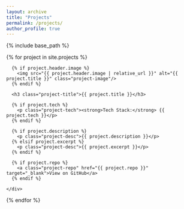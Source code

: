 ```yaml
---
layout: archive
title: "Projects"
permalink: /projects/
author_profile: true
---
```


{% include base_path %}

<div class="projects-grid">
  {% for project in site.projects %}
    <div class="project-card">

      {% if project.header.image %}
        <img src="{{ project.header.image | relative_url }}" alt="{{ project.title }}" class="project-image"/>
      {% endif %}

      <h3 class="project-title">{{ project.title }}</h3>

      {% if project.tech %}
        <p class="project-tech"><strong>Tech Stack:</strong> {{ project.tech }}</p>
      {% endif %}

      {% if project.description %}
        <p class="project-desc">{{ project.description }}</p>
      {% elsif project.excerpt %}
        <p class="project-desc">{{ project.excerpt }}</p>
      {% endif %}

      {% if project.repo %}
        <a class="project-repo" href="{{ project.repo }}" target="_blank">View on GitHub</a>
      {% endif %}

    </div>
  {% endfor %}
</div>
